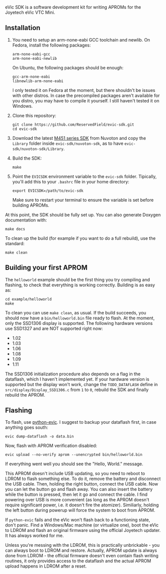 eVic SDK is a software development kit for writing APROMs for the Joyetech eVic VTC Mini.

Installation
---------------

1. You need to setup an arm-none-eabi GCC toolchain and newlib.
   On Fedora, install the following packages:
   ```
   arm-none-eabi-gcc
   arm-none-eabi-newlib
   ```
   On Ubuntu, the following packages should be enough:
   ```
   gcc-arm-none-eabi
   libnewlib-arm-none-eabi
   ```
   I only tested it on Fedora at the moment, but there shouldn't
   be issues with other distros. In case the precompiled packages
   aren't available for you distro, you may have to compile it yourself.
   I still haven't tested it on Windows.

2. Clone this repository:
   ```
   git clone https://github.com/ReservedField/evic-sdk.git
   cd evic-sdk
   ```

3. Download the latest [M451 series SDK](http://www.nuvoton.com/hq/support/tool-and-software/software)
   from Nuvoton and copy the `Library` folder inside `evic-sdk/nuvoton-sdk`, as to have
   `evic-sdk/nuvoton-sdk/Library`.

4. Build the SDK:
   ```
   make
   ```

5. Point the `EVICSDK` environment variable to the `evic-sdk` folder. Tipically, you'll add
   this to your `.bashrc` file in your home directory:
   ```
   export EVICSDK=/path/to/evic-sdk
   ```
   Make sure to restart your terminal to ensure the variable is set before building APROMs.

At this point, the SDK should be fully set up. You can also generate Doxygen documentation with:
```
make docs
```
To clean up the build (for example if you want to do a full rebuild), use the standard:
```
make clean
```

Building your first APROM
--------------------------

The `helloworld` example should be the first thing you try compiling and flashing,
to check that everything is working correctly.
Building is as easy as:
```
cd example/helloworld
make
```
To clean you can use `make clean`, as usual.
If the build succeeds, you should now have a `bin/helloworld.bin` file ready to flash.
At the moment, only the SSD1306 display is supported. The following hardware versions
use SSD1327 and are NOT supported right now:
- 1.02
- 1.03
- 1.06
- 1.08
- 1.09
- 1.11

The SSD1306 initialization procedure also depends on a flag in the dataflash, which
I haven't implemented yet. If your hardware version is supported but the display
won't work, change the `TODO_DATAFLASH` define in `src/display/Display_SSD1306.c`
from `1` to `0`, rebuild the SDK and finally rebuild the APROM.

Flashing
--------

To flash, use [python-evic](https://github.com/Ban3/python-evic). I suggest to backup your
dataflash first, in case anything goes south:
```
evic dump-dataflash -o data.bin
```
Now, flash with APROM verification disabled:
```
evic upload --no-verify aprom --unencrypted bin/helloworld.bin
```
If everything went well you should see the "Hello, World." message.

This APROM doesn't include USB updating, so you need to reboot to LDROM to flash something
else. To do it, remove the battery and disconnect the USB cable. Then, holding the right button,
connect the USB cable. Now you can let the button go and flash away. You can also insert the
battery while the button is pressed, then let it go and connect the cable. I find powering
over USB is more convenient (as long as the APROM doesn't require significant power, i.e.
it doesn't fire the atomizer). Similiarly, holding the left button during powerup will force
the system to boot from APROM.

If `python-evic` fails and the eVic won't flash back to a functioning state, don't panic.
Find a Windows/Mac machine (or virtualize one), boot the eVic to LDROM and flash an original
firmware using the official Joyetech updater. It has always worked for me.

Unless you're messing with the LDROM, this is practically unbrickable - you can always boot
to LDROM and restore. Actually, APROM update is always done from LDROM - the official firmware
doesn't even contain flash writing routines, it only provides access to the dataflash and the
actual APROM upload happens in LDROM after a reset.
